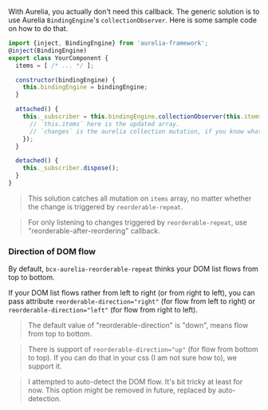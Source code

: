 With Aurelia, you actually don't need this callback. The generic solution is to use Aurelia `BindingEngine`'s `collectionObserver`. Here is some sample code on how to do that.

```javascript
import {inject, BindingEngine} from 'aurelia-framework';
@inject(BindingEngine)
export class YourComponent {
  items = [ /* ... */ ];

  constructor(bindingEngine) {
    this.bindingEngine = bindingEngine;
  }

  attached() {
    this._subscriber = this.bindingEngine.collectionObserver(this.items).subscribe((changes) => {
      // `this.items` here is the updated array.
      // `changes` is the aurelia collection mutation, if you know what to inspect it.
    });
  }

  detached() {
    this._subscriber.dispose();
  }
}
```

> This solution catches all mutation on `items` array, no matter whether the change is triggered by `reorderable-repeat`.

> For only listening to changes triggered by `reorderable-repeat`, use "reorderable-after-reordering" callback.

### Direction of DOM flow

By default, `bcx-aurelia-reorderable-repeat` thinks your DOM list flows from top to bottom.

If your DOM list flows rather from left to right (or from right to left), you can pass attribute `reorderable-direction="right"` (for flow from left to right) or `reorderable-direction="left"` (for flow from right to left).

> The default value of "reorderable-direction" is "down", means flow from top to bottom.

> There is support of `reorderable-direction="up"` (for flow from bottom to top). If you can do that in your css (I am not sure how to), we support it.

> I attempted to auto-detect the DOM flow. It's bit tricky at least for now. This option might be removed in future, replaced by auto-detection.
